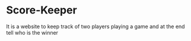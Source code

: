 # Score-Keeper
It is a website to keep track of two players playing a game and at the end tell who is the winner
